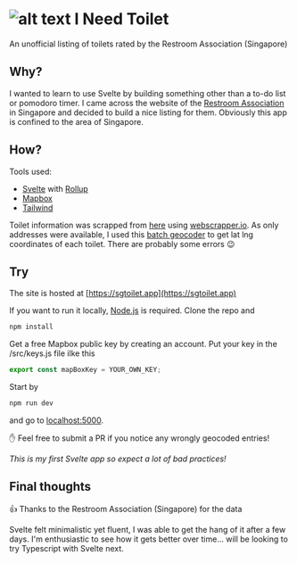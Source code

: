 ![alt text](https://github.com/cerivitos/INeedToilet/blob/master/src/assets/favicon-32x32.png "icon")
I Need Toilet
=============
An unofficial listing of toilets rated by the Restroom Association (Singapore)

## Why?
I wanted to learn to use Svelte by building something other than a to-do list or pomodoro timer. I came across the website of the [Restroom Association](https://www.toilet.org.sg) in Singapore and decided to build a nice listing for them. Obviously this app is confined to the area of Singapore.

## How?
Tools used:
* [Svelte](https://svelte.dev) with [Rollup](https://rollupjs.org)
* [Mapbox](https://mapbox.com)
* [Tailwind](https://tailwindcss.com)

Toilet information was scrapped from [here](https://www.toilet.org.sg/loomapdirectory) using [webscrapper.io](https://webscrapper.io). As only addresses were available, I used this [batch geocoder](https://geocode.localfocus.nl/) to get lat lng coordinates of each toilet. There are probably some errors :wink:

## Try
The site is hosted at [https://sgtoilet.app](https://sgtoilet.app)

If you want to run it locally, [Node.js](https://nodejs.org) is required. Clone the repo and
```bash
npm install
```
Get a free Mapbox public key by creating an account. Put your key in the /src/keys.js file ilke this
```javascript
export const mapBoxKey = YOUR_OWN_KEY;
```
Start by
```bash
npm run dev
```
and go to [localhost:5000](http://localhost:5000).

:raised_hand: Feel free to submit a PR if you notice any wrongly geocoded entries!

*This is my first Svelte app so expect a lot of bad practices!*

## Final thoughts
:+1: Thanks to the Restroom Association (Singapore) for the data

Svelte felt minimalistic yet fluent, I was able to get the hang of it after a few days. I'm enthusiastic to see how it gets better over time... will be looking to try Typescript with Svelte next.
